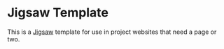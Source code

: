 # Jigsaw Template

This is a [Jigsaw](https://jigsaw.tighten.co/) template for use in project websites that need a page or two.
